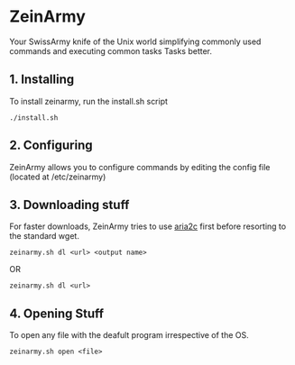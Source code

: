 # ZeinArmy
Your SwissArmy knife of the Unix world simplifying commonly used commands and executing common tasks Tasks better.

## 1. Installing
To install zeinarmy, run the install.sh script  

    ./install.sh 

## 2. Configuring
ZeinArmy allows you to configure commands by editing the config file (located at /etc/zeinarmy)  

## 3. Downloading stuff
 For faster downloads, ZeinArmy tries to use [aria2c](http://aria2.sourceforge.net/ "aria2c") first before resorting to the standard
wget. 

    zeinarmy.sh dl <url> <output name> 

OR 

    zeinarmy.sh dl <url>
## 4. Opening Stuff
 To open any file with the deafult program irrespective of the OS.

    zeinarmy.sh open <file>

